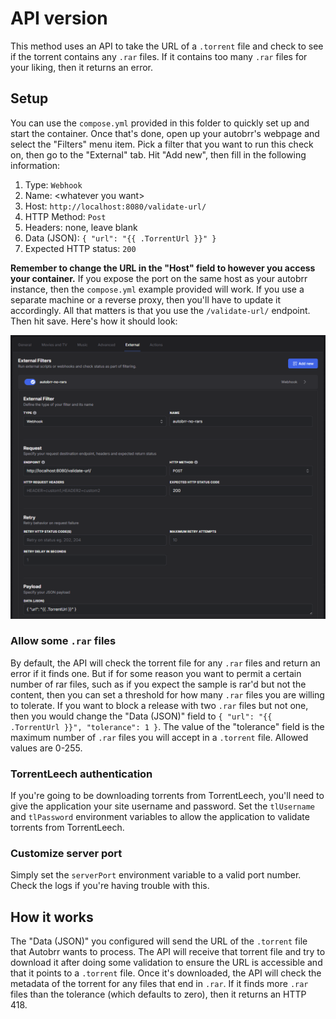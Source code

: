 # API version
This method uses an API to take the URL of a `.torrent` file and check to see if the torrent contains any `.rar` files. If it contains too many `.rar` files for your liking, then it returns an error.

## Setup
You can use the `compose.yml` provided in this folder to quickly set up and start the container. Once that's done, open up your autobrr's webpage and select the "Filters" menu item. Pick a filter that you want to run this check on, then go to the "External" tab. Hit "Add new", then fill in the following information:

1. Type: `Webhook`
2. Name: \<whatever you want>
3. Host: `http://localhost:8080/validate-url/`
4. HTTP Method: `Post`
5. Headers: none, leave blank
6. Data (JSON): `{ "url": "{{ .TorrentUrl }}" }`
7. Expected HTTP status: `200`

**Remember to change the URL in the "Host" field to however you access your container.** If you expose the port on the same host as your autobrr instance, then the `compose.yml` example provided will work. If you use a separate machine or a reverse proxy, then you'll have to update it accordingly. All that matters is that you use the `/validate-url/` endpoint. Then hit save. Here's how it should look:

![Example of filter page](example.png)

### Allow some `.rar` files
By default, the API will check the torrent file for any `.rar` files and return an error if it finds one. But if for some reason you want to permit a certain number of rar files, such as if you expect the sample is rar'd but not the content, then you can set a threshold for how many `.rar` files you are willing to tolerate. If you want to block a release with two `.rar` files but not one, then you would change the "Data (JSON)" field to `{ "url": "{{ .TorrentUrl }}", "tolerance": 1 }`. The value of the "tolerance" field is the maximum number of `.rar` files you will accept in a `.torrent` file. Allowed values are 0-255.

### TorrentLeech authentication
If you're going to be downloading torrents from TorrentLeech, you'll need to give the application your site username and password. Set the `tlUsername` and `tlPassword` environment variables to allow the application to validate torrents from TorrentLeech.

### Customize server port
Simply set the `serverPort` environment variable to a valid port number. Check the logs if you're having trouble with this.

## How it works
The "Data (JSON)" you configured will send the URL of the `.torrent` file that Autobrr wants to process. The API will receive that torrent file and try to download it after doing some validation to ensure the URL is accessible and that it points to a `.torrent` file. Once it's downloaded, the API will check the metadata of the torrent for any files that end in `.rar`. If it finds more `.rar` files than the tolerance (which defaults to zero), then it returns an HTTP 418.